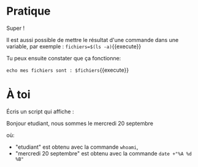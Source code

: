 # Pratique

Super !

Il est aussi possible de mettre le résultat d'une commande dans une variable, par exemple : `fichiers=$(ls -a)`{{execute}}

Tu peux ensuite constater que ça fonctionne:

`echo mes fichiers sont : $fichiers`{{execute}}

# À toi

Écris un script qui affiche :

Bonjour etudiant, nous sommes le mercredi 20 septembre

où:
* "etudiant" est obtenu avec la commande `whoami`,
* "mercredi 20 septembre" est obtenu avec la commande `date +"%A %d %B"`
